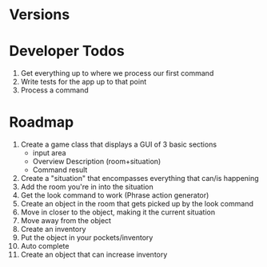 # Versions

# Developer Todos
1. Get everything up to where we process our first command
1. Write tests for the app up to that point
1. Process a command

# Roadmap
1. Create a game class that displays a GUI of 3 basic sections
    * input area
    * Overview Description (room+situation)
    * Command result
1. Create a "situation" that encompasses everything that can/is happening
1. Add the room you're in into the situation
1. Get the look command to work (Phrase action generator)
1. Create an object in the room that gets picked up by the look command
1. Move in closer to the object, making it the current situation
1. Move away from the object
1. Create an inventory
1. Put the object in your pockets/inventory
1. Auto complete
1. Create an object that can increase inventory
